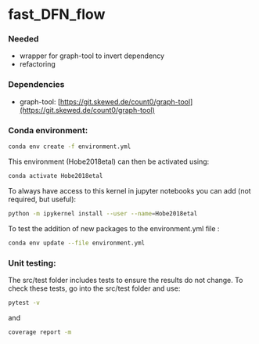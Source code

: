 # fast_DFN_flow

### Needed
- wrapper for graph-tool to invert dependency
- refactoring


### Dependencies
- graph-tool: [https://git.skewed.de/count0/graph-tool](https://git.skewed.de/count0/graph-tool)


### Conda environment:
```bash
conda env create -f environment.yml
```

This environment (Hobe2018etal) can then be activated using:

```bash
conda activate Hobe2018etal
```

To always have access to this kernel in jupyter notebooks you can add (not required, but useful):
```bash
python -m ipykernel install --user --name=Hobe2018etal
```

To test the addition of new packages to the environment.yml file :
```bash
conda env update --file environment.yml
```

### Unit testing:
The src/test folder includes tests to ensure the results do not change.
To check these tests, go into the src/test folder and use:
```bash
pytest -v
```
and
```bash
coverage report -m
```



